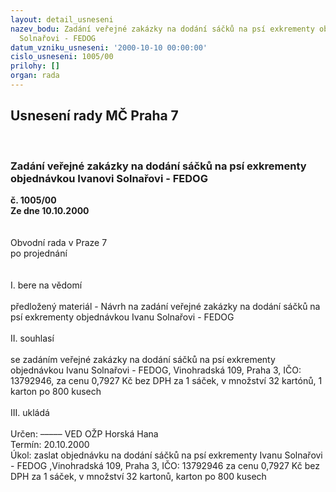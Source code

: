 ```yaml
---
layout: detail_usneseni
nazev_bodu: Zadání veřejné zakázky na dodání sáčků na psí exkrementy objednávkou Ivanovi
  Solnařovi - FEDOG
datum_vzniku_usneseni: '2000-10-10 00:00:00'
cislo_usneseni: 1005/00
prilohy: []
organ: rada
---
```

<div id="ucUsn_pList" class="usn">
	<span><h2>Usnesení rady MČ Praha 7 </h2>
<br></span><div class="standBody">
<span><h3>Zadání veřejné zakázky na dodání sáčků na psí exkrementy objednávkou Ivanovi Solnařovi - FEDOG</h3></span><div class="center">
		<strong>č. 1005/00</strong><br>
	</div>
<div class="center">
		<strong>Ze dne 10.10.2000</strong><br><br>
	</div>
<br>Obvodní rada v Praze 7<br>po projednání<br><br><br>I.	bere na vědomí<br><br> předložený materiál - Návrh na zadání veřejné zakázky na dodání sáčků na psí exkrementy objednávkou Ivanu Solnařovi - FEDOG<br><br>II.	souhlasí <br><br>se zadáním veřejné zakázky na dodání sáčků na psí exkrementy objednávkou Ivanu Solnařovi - FEDOG, Vinohradská 109, Praha 3, IČO: 13792946, za cenu 0,7927 Kč bez DPH  za 1 sáček, v množství 32 kartónů, 1 karton po 800 kusech<br><br>III.	ukládá <br><br> Určen:	–––––	VED OŽP Horská Hana<br>Termín: 20.10.2000<br>Úkol:	zaslat objednávku na dodání sáčků na psí exkrementy Ivanu Solnařovi - FEDOG ,Vinohradská 109, Praha 3, IČO: 13792946 za cenu 0,7927 Kč bez DPH  za 1 sáček, v množství 32 kartonů, karton po 800 kusech<br><br>
</div>
</div>